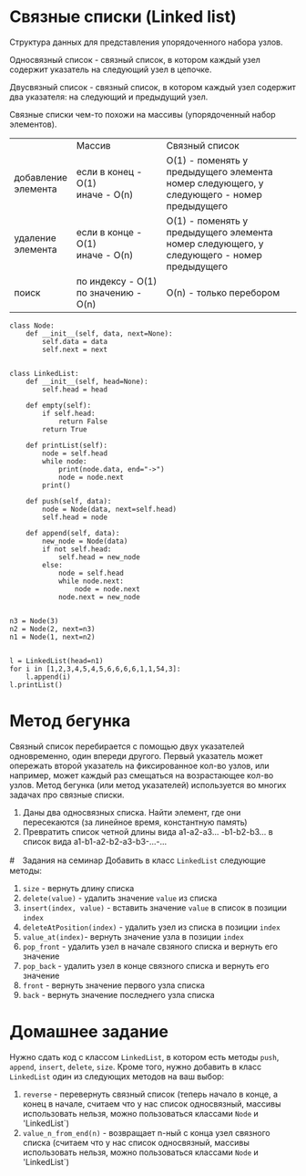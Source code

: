 # Связные списки (Linked list)

Структура данных для представления упорядоченного набора узлов. 

Односвязный список - связный список, в котором каждый узел содержит указатель на следующий узел в цепочке.

Двусвязный список - связный список, в котором каждый узел содержит два указателя: на следующий и предыдущий узел.

Связные списки чем-то похожи на массивы (упорядоченный набор элементов).

<table>
<tr>
<td width="20%"></td>
<td width="32%">Массив</td>
<td width="48%">Связный список</td>
</tr>
<tr>
<td>добавление элемента</td>
<td>если в конец - O(1)<br>иначе - O(n)</td>
<td>O(1) - поменять у предыдущего элемента номер следующего, у следующего - номер предыдущего</td>
</tr>
<tr>
<td>удаление элемента</td>
<td>если в конце - O(1)<br>иначе - O(n)</td>
<td>O(1) - поменять у предыдущего элемента номер следующего, у следующего - номер предыдущего</td>
</tr>
<tr>
<td>поиск</td>
<td>по индексу - O(1)<br>по значению - O(n)</td>
<td>O(n) - только перебором</td>
</tr>
</table>


```
class Node:
    def __init__(self, data, next=None):
        self.data = data
        self.next = next


class LinkedList:
    def __init__(self, head=None):
        self.head = head

    def empty(self):
        if self.head:
            return False
        return True

    def printList(self):
        node = self.head
        while node:
            print(node.data, end="->")
            node = node.next
        print()

    def push(self, data):
        node = Node(data, next=self.head)
        self.head = node

    def append(self, data):
        new_node = Node(data)
        if not self.head:
            self.head = new_node
        else:
            node = self.head
            while node.next:
                node = node.next
            node.next = new_node


n3 = Node(3)
n2 = Node(2, next=n3)
n1 = Node(1, next=n2)


l = LinkedList(head=n1)
for i in [1,2,3,4,5,4,5,6,6,6,6,1,1,54,3]:
    l.append(i)
l.printList()
```

# Метод бегунка
Связный список перебирается с помощью двух указателей одновременно, один впереди другого. Первый указатель может опережать второй указатель на фиксированное кол-во узлов, или например, может каждый раз смещаться на возрастающее кол-во узлов.
Метод бегунка (или метод указателей) используется во многих задачах про связные списки.

1. Даны два односвязных списка. Найти элемент, где они пересекаются (за линейное время, константную память)
2. Превратить список четной длины вида a1-a2-a3... -b1-b2-b3... в список вида a1-b1-a2-b2-a3-b3-...-...

#　Задания на семинар
Добавить в класс `LinkedList` следующие методы:

1. `size` - вернуть длину списка
7. `delete(value)` - удалить значение `value` из списка
8. `insert(index, value)` - вставить значение `value` в список в позиции `index`
9. `deleteAtPosition(index)` - удалить узел из списка в позиции `index`
2. `value_at(index)`- вернуть значение узла в позиции `index`
3. `pop_front` - удалить узел в начале свзяного списка и вернуть его значение
4. `pop_back` - удалить узел в конце связного списка и вернуть его значение
5. `front` - вернуть значение первого узла списка
6. `back` - вернуть значение последнего узла списка

# Домашнее задание
Нужно сдать код с классом `LinkedList`, в котором есть методы `push`, `append`, `insert`, `delete`, `size`.
Кроме того, нужно добавить в класс `LinkedList` один из следующих методов на ваш выбор:

1. `reverse` - перевернуть связный список (теперь начало в конце, а конец в начале, считаем что у нас список односвязный, массивы использовать нельзя, можно пользоваться классами `Node`  и 'LinkedList`)
2. `value_n_from_end(n)` - возвращает n-ный с конца узел связного списка (считаем что у нас список односвязный, массивы использовать нельзя, можно пользоваться классами `Node`  и 'LinkedList`)
